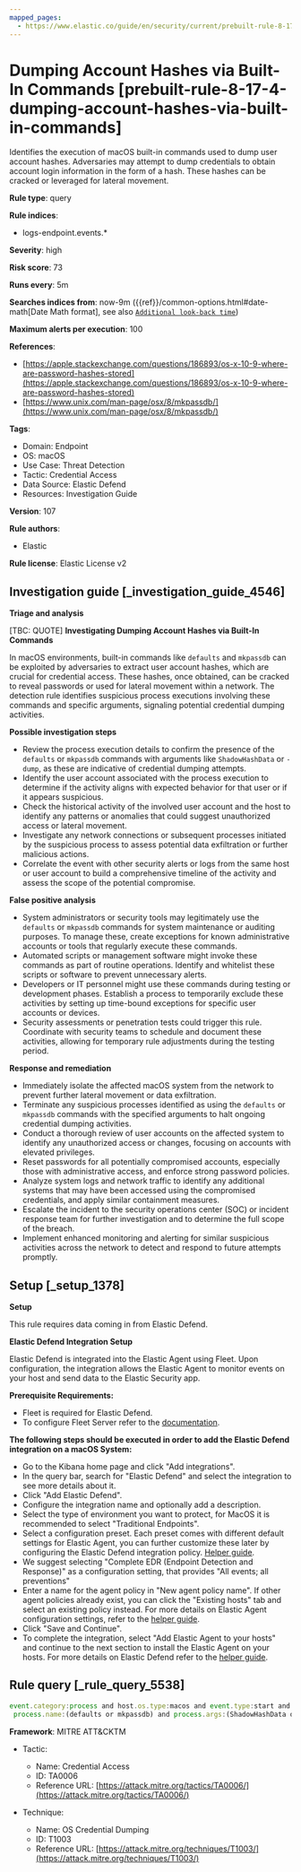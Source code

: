```yaml
---
mapped_pages:
  - https://www.elastic.co/guide/en/security/current/prebuilt-rule-8-17-4-dumping-account-hashes-via-built-in-commands.html
---
```


# Dumping Account Hashes via Built-In Commands [prebuilt-rule-8-17-4-dumping-account-hashes-via-built-in-commands]

Identifies the execution of macOS built-in commands used to dump user account hashes. Adversaries may attempt to dump credentials to obtain account login information in the form of a hash. These hashes can be cracked or leveraged for lateral movement.

**Rule type**: query

**Rule indices**:

* logs-endpoint.events.*

**Severity**: high

**Risk score**: 73

**Runs every**: 5m

**Searches indices from**: now-9m ({{ref}}/common-options.html#date-math[Date Math format], see also [`Additional look-back time`](docs-content://solutions/security/detect-and-alert/create-detection-rule.md#rule-schedule))

**Maximum alerts per execution**: 100

**References**:

* [https://apple.stackexchange.com/questions/186893/os-x-10-9-where-are-password-hashes-stored](https://apple.stackexchange.com/questions/186893/os-x-10-9-where-are-password-hashes-stored)
* [https://www.unix.com/man-page/osx/8/mkpassdb/](https://www.unix.com/man-page/osx/8/mkpassdb/)

**Tags**:

* Domain: Endpoint
* OS: macOS
* Use Case: Threat Detection
* Tactic: Credential Access
* Data Source: Elastic Defend
* Resources: Investigation Guide

**Version**: 107

**Rule authors**:

* Elastic

**Rule license**: Elastic License v2

## Investigation guide [_investigation_guide_4546]

**Triage and analysis**

[TBC: QUOTE]
**Investigating Dumping Account Hashes via Built-In Commands**

In macOS environments, built-in commands like `defaults` and `mkpassdb` can be exploited by adversaries to extract user account hashes, which are crucial for credential access. These hashes, once obtained, can be cracked to reveal passwords or used for lateral movement within a network. The detection rule identifies suspicious process executions involving these commands and specific arguments, signaling potential credential dumping activities.

**Possible investigation steps**

* Review the process execution details to confirm the presence of the `defaults` or `mkpassdb` commands with arguments like `ShadowHashData` or `-dump`, as these are indicative of credential dumping attempts.
* Identify the user account associated with the process execution to determine if the activity aligns with expected behavior for that user or if it appears suspicious.
* Check the historical activity of the involved user account and the host to identify any patterns or anomalies that could suggest unauthorized access or lateral movement.
* Investigate any network connections or subsequent processes initiated by the suspicious process to assess potential data exfiltration or further malicious actions.
* Correlate the event with other security alerts or logs from the same host or user account to build a comprehensive timeline of the activity and assess the scope of the potential compromise.

**False positive analysis**

* System administrators or security tools may legitimately use the `defaults` or `mkpassdb` commands for system maintenance or auditing purposes. To manage these, create exceptions for known administrative accounts or tools that regularly execute these commands.
* Automated scripts or management software might invoke these commands as part of routine operations. Identify and whitelist these scripts or software to prevent unnecessary alerts.
* Developers or IT personnel might use these commands during testing or development phases. Establish a process to temporarily exclude these activities by setting up time-bound exceptions for specific user accounts or devices.
* Security assessments or penetration tests could trigger this rule. Coordinate with security teams to schedule and document these activities, allowing for temporary rule adjustments during the testing period.

**Response and remediation**

* Immediately isolate the affected macOS system from the network to prevent further lateral movement or data exfiltration.
* Terminate any suspicious processes identified as using the `defaults` or `mkpassdb` commands with the specified arguments to halt ongoing credential dumping activities.
* Conduct a thorough review of user accounts on the affected system to identify any unauthorized access or changes, focusing on accounts with elevated privileges.
* Reset passwords for all potentially compromised accounts, especially those with administrative access, and enforce strong password policies.
* Analyze system logs and network traffic to identify any additional systems that may have been accessed using the compromised credentials, and apply similar containment measures.
* Escalate the incident to the security operations center (SOC) or incident response team for further investigation and to determine the full scope of the breach.
* Implement enhanced monitoring and alerting for similar suspicious activities across the network to detect and respond to future attempts promptly.


## Setup [_setup_1378]

**Setup**

This rule requires data coming in from Elastic Defend.

**Elastic Defend Integration Setup**

Elastic Defend is integrated into the Elastic Agent using Fleet. Upon configuration, the integration allows the Elastic Agent to monitor events on your host and send data to the Elastic Security app.

**Prerequisite Requirements:**

* Fleet is required for Elastic Defend.
* To configure Fleet Server refer to the [documentation](docs-content://reference/ingestion-tools/fleet/fleet-server.md).

**The following steps should be executed in order to add the Elastic Defend integration on a macOS System:**

* Go to the Kibana home page and click "Add integrations".
* In the query bar, search for "Elastic Defend" and select the integration to see more details about it.
* Click "Add Elastic Defend".
* Configure the integration name and optionally add a description.
* Select the type of environment you want to protect, for MacOS it is recommended to select "Traditional Endpoints".
* Select a configuration preset. Each preset comes with different default settings for Elastic Agent, you can further customize these later by configuring the Elastic Defend integration policy. [Helper guide](docs-content://solutions/security/configure-elastic-defend/configure-an-integration-policy-for-elastic-defend.md).
* We suggest selecting "Complete EDR (Endpoint Detection and Response)" as a configuration setting, that provides "All events; all preventions"
* Enter a name for the agent policy in "New agent policy name". If other agent policies already exist, you can click the "Existing hosts" tab and select an existing policy instead. For more details on Elastic Agent configuration settings, refer to the [helper guide](docs-content://reference/ingestion-tools/fleet/agent-policy.md).
* Click "Save and Continue".
* To complete the integration, select "Add Elastic Agent to your hosts" and continue to the next section to install the Elastic Agent on your hosts. For more details on Elastic Defend refer to the [helper guide](docs-content://solutions/security/configure-elastic-defend/install-elastic-defend.md).


## Rule query [_rule_query_5538]

```js
event.category:process and host.os.type:macos and event.type:start and
 process.name:(defaults or mkpassdb) and process.args:(ShadowHashData or "-dump")
```

**Framework**: MITRE ATT&CKTM

* Tactic:

    * Name: Credential Access
    * ID: TA0006
    * Reference URL: [https://attack.mitre.org/tactics/TA0006/](https://attack.mitre.org/tactics/TA0006/)

* Technique:

    * Name: OS Credential Dumping
    * ID: T1003
    * Reference URL: [https://attack.mitre.org/techniques/T1003/](https://attack.mitre.org/techniques/T1003/)



